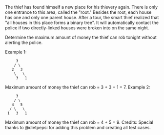 The thief has found himself a new place for his thievery again. There is only one entrance to this area, called the "root." Besides the root, each house has one and only one parent house. After a tour, the smart thief realized that "all houses in this place forms a binary tree". It will automatically contact the police if two directly-linked houses were broken into on the same night.

Determine the maximum amount of money the thief can rob tonight without alerting the police.

Example 1:

~~~
     3
    / \
   2   3
    \   \
     3   1
~~~

Maximum amount of money the thief can rob = 3 + 3 + 1 = 7.
Example 2:

~~~
     3
    / \
   4   5
  / \   \
 1   3   1
~~~

Maximum amount of money the thief can rob = 4 + 5 = 9.
Credits:
Special thanks to @dietpepsi for adding this problem and creating all test cases.
